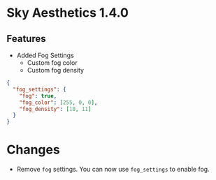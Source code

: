 # Sky Aesthetics 1.4.0

## Features

- Added Fog Settings
  - Custom fog color
  - Custom fog density

```json
{
  "fog_settings": {
    "fog": true,
    "fog_color": [255, 0, 0],
    "fog_density": [10, 11]
  }
}
```

# Changes

- Remove `fog` settings. You can now use `fog_settings` to enable fog.